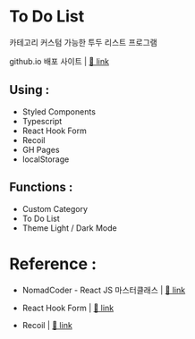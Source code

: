 # To Do List

카테고리 커스텀 가능한 투두 리스트 프로그램

github.io 배포 사이트 |
<a href="https://hdy86.github.io/cate-custom-todolist/" title="To Do List" target="_blank">🔗 link</a>

## Using :

- Styled Components
- Typescript
- React Hook Form
- Recoil
- GH Pages
- localStorage

## Functions :

- Custom Category
- To Do List
- Theme Light / Dark Mode

# Reference :

- NomadCoder - React JS 마스터클래스 |
  <a href="https://nomadcoders.co/react-masterclass/lobby" title="Nomad Coder" target="_blank">🔗 link</a>

- React Hook Form |
  <a href="https://react-hook-form.com/" title="React Hook Form" target="_blank">🔗 link</a>

- Recoil |
  <a href="https://recoiljs.org/" title="Recoil" target="_blank">🔗 link</a>
